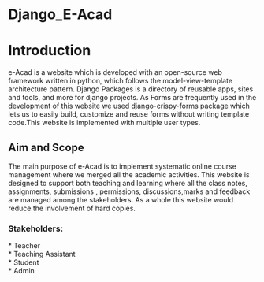 # Django_E-Acad
<h1> Introduction</h1>
e-Acad is a website which is developed with an open-source web framework written in python, which follows the model-view-template architecture pattern. Django Packages is a directory of reusable apps, sites and tools, and more for django projects. As Forms are frequently used in the development of this website we used django-crispy-forms package which lets us to easily build, customize and reuse forms without writing template code.This website is implemented with multiple user types.
<h2> Aim and Scope</h2>
The main purpose of e-Acad is to implement systematic online course management where we merged all the academic activities. This website is designed to support both teaching and learning where all the class notes, assignments, submissions , permissions, discussions,marks and feedback are managed among the stakeholders. As a whole this website would reduce the involvement of hard copies.
<h3>Stakeholders:</h3>
* Teacher<br>
* Teaching Assistant<br>
* Student<br>
* Admin<br>

